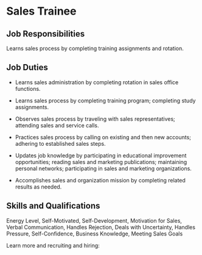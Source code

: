 # Sales Trainee

## Job Responsibilities

Learns sales process by completing training assignments and rotation.

## Job Duties

* Learns sales administration by completing rotation in sales office functions.

* Learns sales process by completing training program; completing study assignments.

* Observes sales process by traveling with sales representatives; attending sales and service calls.

* Practices sales process by calling on existing and then new accounts; adhering to established sales steps.

* Updates job knowledge by participating in educational improvement opportunities; reading sales and marketing publications; maintaining personal networks; participating in sales and marketing organizations.

* Accomplishes sales and organization mission by completing related results as needed.

## Skills and Qualifications

Energy Level, Self-Motivated, Self-Development, Motivation for Sales, Verbal Communication, Handles Rejection, Deals with Uncertainty, Handles Pressure, Self-Confidence, Business Knowledge, Meeting Sales Goals

Learn more and recruiting and hiring:
